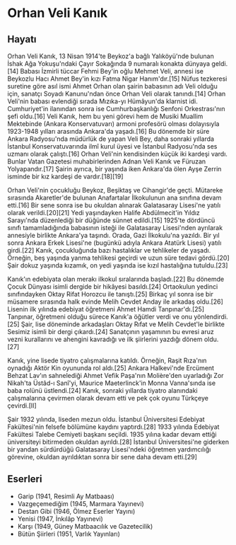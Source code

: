 # Orhan Veli Kanık

## Hayatı
Orhan Veli Kanık, 13 Nisan 1914'te Beykoz'a bağlı Yalıköyü'nde bulunan İshak Ağa Yokuşu'ndaki Çayır Sokağında 9 numaralı konakta dünyaya geldi.[14] Babası İzmirli tüccar Fehmi Bey'in oğlu Mehmet Veli, annesi ise Beykozlu Hacı Ahmet Bey'in kızı Fatma Nigar Hanım'dır.[15] Nüfus tezkeresi suretine göre asıl ismi Ahmet Orhan olan şairin babasının adı Veli olduğu için, sanatçı Soyadı Kanunu'ndan önce Orhan Veli olarak tanındı.[14] Orhan Veli'nin babası evlendiği sırada Mızıka-yı Hümâyun'da klarnist idi. Cumhuriyet'in ilanından sonra ise Cumhurbaşkanlığı Senfoni Orkestrası'nın şefi oldu.[16] Veli Kanık, hem bu yeni görevi hem de Musiki Muallim Mektebinde (Ankara Konservatuvarı) armoni profesörü olması dolayısıyla 1923-1948 yılları arasında Ankara'da yaşadı.[16] Bu dönemde bir süre Ankara Radyosu'nda müdürlük de yapan Veli Bey, daha sonraki yıllarda İstanbul Konservatuvarında ilmî kurul üyesi ve İstanbul Radyosu'nda ses uzmanı olarak çalıştı.[16] Orhan Veli'nin kendisinden küçük iki kardeşi vardı. Bunlar Vatan Gazetesi muhabirlerinden Adnan Veli Kanık ve Füruzan Yolyapandır.[17] Şairin ayrıca, bir yaşında iken Ankara'da ölen Ayşe Zerrin isminde bir kız kardeşi de vardır.[18][19]

Orhan Veli'nin çocukluğu Beykoz, Beşiktaş ve Cihangir'de geçti. Mütareke sırasında Akaretler'de bulunan Anafartalar İlkokulunun ana sınıfına devam etti.[16] Bir sene sonra ise bu okuldan alınarak Galatasaray Lisesi'ne yatılı olarak verildi.[20][21] Yedi yaşındayken Halife Abdülmecit'in Yıldız Sarayı'nda düzenlediği bir düğünde sünnet edildi.[15] 1925'te dördüncü sınıfı tamamladığında babasının isteği ile Galatasaray Lisesi'nden ayrılarak annesiyle birlikte Ankara'ya taşındı. Orada, Gazi İlkokulu'na yazıldı. Bir yıl sonra Ankara Erkek Lisesi'ne (bugünkü adıyla Ankara Atatürk Lisesi) yatılı girdi.[22] Kanık, çocukluğunda bazı hastalıklar ve tehlikeler de yaşadı. Örneğin, beş yaşında yanma tehlikesi geçirdi ve uzun süre tedavi gördü.[20] Şair dokuz yaşında kızamık, on yedi yaşında ise kızıl hastalığına tutuldu.[23]

Kanık'ın edebiyata olan merakı ilkokul sıralarında başladı.[22] Bu dönemde Çocuk Dünyası isimli dergide bir hikâyesi basıldı.[24] Ortaokulun yedinci sınıfındayken Oktay Rifat Horozcu ile tanıştı.[25] Birkaç yıl sonra ise bir müsamere sırasında halk evinde Melih Cevdet Anday ile arkadaş oldu.[26] Lisenin ilk yılında edebiyat öğretmeni Ahmet Hamdi Tanpınar'dı.[25] Tanpınar, öğretmeni olduğu sürece Kanık'a öğütler verdi ve onu yönlendirdi.[25] Şair, lise döneminde arkadaşları Oktay Rıfat ve Melih Cevdet'le birlikte Sesimiz isimli bir dergi çıkardı.[24] Sanatçının yaşamının bu evresi aruz vezni kurallarını ve ahengini kavradığı ve ilk şiirlerini yazdığı dönem oldu.[27]

Kanık, yine lisede tiyatro çalışmalarına katıldı. Örneğin, Raşit Rıza'nın oynadığı Aktör Kin oyununda rol aldı.[25] Ankara Halkevi'nde Ercüment Behzat Lav'ın sahnelediği Ahmet Vefik Paşa'nın Molière'den uyarladığı Zor Nikah'ta Üstâd-ı Sanî'yi, Maurice Maeterlinck'in Monna Vanna'sında ise baba rolünü üstlendi.[24] Kanık, sonraki yıllarda tiyatro alanındaki çalışmalarına çevirmen olarak devam etti ve pek çok oyunu Türkçeye çevirdi.[II]

Şair 1932 yılında, liseden mezun oldu. İstanbul Üniversitesi Edebiyat Fakültesi'nin felsefe bölümüne kaydını yaptırdı.[28] 1933 yılında Edebiyat Fakültesi Talebe Cemiyeti başkanı seçildi. 1935 yılına kadar devam ettiği üniversiteyi bitirmeden okuldan ayrıldı.[28] İstanbul Üniversitesi'ne giderken bir yandan sürdürdüğü Galatasaray Lisesi'ndeki öğretmen yardımcılığı görevine, okuldan ayrıldıktan sonra bir sene daha devam etti.[29] 

## Eserleri
* Garip (1941, Resimli Ay Matbaası)
* Vazgeçemediğim (1945, Marmara Yayınevi)
* Destan Gibi (1946, Ölmez Eserler Yayını)
* Yenisi (1947, İnkılâp Yayınevi)
* Karşı (1949, Güney Matbaacılık ve Gazetecilik)
* Bütün Şiirleri (1951, Varlık Yayınları)

